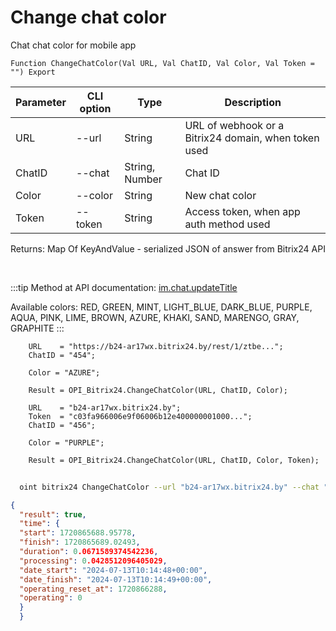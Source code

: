 ﻿---
sidebar_position: 8
---

# Change chat color
 Chat chat color for mobile app



`Function ChangeChatColor(Val URL, Val ChatID, Val Color, Val Token = "") Export`

  | Parameter | CLI option | Type | Description |
  |-|-|-|-|
  | URL | --url | String | URL of webhook or a Bitrix24 domain, when token used |
  | ChatID | --chat | String, Number | Chat ID |
  | Color | --color | String | New chat color |
  | Token | --token | String | Access token, when app auth method used |

  
  Returns:  Map Of KeyAndValue - serialized JSON of answer from Bitrix24 API

<br/>

:::tip
Method at API documentation: [im.chat.updateTitle](https://dev.1c-bitrix.ru/learning/course/?COURSE_ID=93&LESSON_ID=12105)

 Available colors: RED, GREEN, MINT, LIGHT_BLUE, DARK_BLUE, PURPLE, AQUA, PINK, LIME, BROWN, AZURE, KHAKI, SAND, MARENGO, GRAY, GRAPHITE
:::
<br/>


```bsl title="Code example"
    URL    = "https://b24-ar17wx.bitrix24.by/rest/1/ztbe...";
    ChatID = "454";

    Color = "AZURE";

    Result = OPI_Bitrix24.ChangeChatColor(URL, ChatID, Color);

    URL    = "b24-ar17wx.bitrix24.by";
    Token  = "c03fa966006e9f06006b12e400000001000...";
    ChatID = "456";

    Color = "PURPLE";

    Result = OPI_Bitrix24.ChangeChatColor(URL, ChatID, Color, Token);
```



```sh title="CLI command example"
    
  oint bitrix24 ChangeChatColor --url "b24-ar17wx.bitrix24.by" --chat "452" --color "PURPLE" --token "fe3fa966006e9f06006b12e400000001000..."

```

```json title="Result"
{
  "result": true,
  "time": {
  "start": 1720865688.95778,
  "finish": 1720865689.02493,
  "duration": 0.0671589374542236,
  "processing": 0.0428512096405029,
  "date_start": "2024-07-13T10:14:48+00:00",
  "date_finish": "2024-07-13T10:14:49+00:00",
  "operating_reset_at": 1720866288,
  "operating": 0
  }
  }
```
